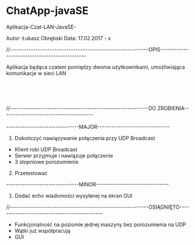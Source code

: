 # ChatApp-javaSE
Aplikacja-Czat-LAN-JavaSE-

Autor: Łukasz Obrębski
Data: 17.02.2017 - x


//-----------------------------------------------------------OPIS----------------------------------------------

Aplikacja będąca czatem pomiędzy dwoma użytkownikami, umożliwiająca komunikacje w sieci LAN

<br>
<br>
<br>

//-----------------------------------------------------------DO ZROBIENIA---------------------------------------
<br>
<br>
-------------------------------MAJOR-------------------------------

1. Dokończyć nawiązywanie połączenia przy UDP Broadcast
  - Klient robi UDP Broadcast
  - Serwer przyjmuje i nawiązuje połączenie
  - 3 stopniowe porozumienie
  
2. Przetestować
 

-------------------------------MINOR-------------------------------

1. Dodać echo wiadomości wysyłanej na ekran GUI


//-----------------------------------------------------------OSIĄGNIĘTO---------------------------------------------


- Funkcjonalność na poziomie jednej maszyny bez porozumienia na UDP
- Wątki już współpracują
- GUI
